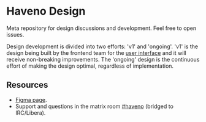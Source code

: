 # Haveno Design

Meta repository for design discussions and development. Feel free to open issues.

Design development is divided into two efforts: 'v1' and 'ongoing'. 'v1' is the design being built by the frontend team for the [user interface](https://github.com/haveno-dex/haveno-ui/) and it will receive non-breaking improvements. The 'ongoing' design is the continuous effort of making the design optimal, regardless of implementation.

## Resources

- [Figma page](https://www.figma.com/file/ijVTy2RIF8j36LF5y2sRtt/Haveno-Product-Design).
- Support and questions in the matrix room [#haveno](https://matrix.to/#/#haveno:haveno.network) (bridged to IRC/Libera).